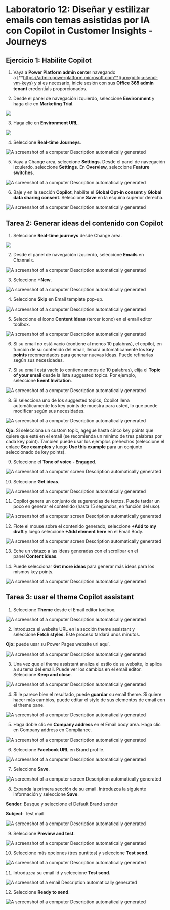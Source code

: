 # Laboratorio 12: Diseñar y estilizar emails con temas asistidas por IA con Copilot in Customer Insights - Journeys

## Ejercicio 1: Habilite Copilot

1.  Vaya a **Power Platform admin center** navegando
    a [**https://admin.powerplatform.microsoft.com**](urn:gd:lg:a:send-vm-keys) y
    si es necesario, inicie sesión con sus **Office 365 admin
    tenant** credentials proporcionados.

2.  Desde el panel de navegación izquierdo, seleccione **Environment** y
    haga clic en **Marketing Trial**.

![](./media/image1.png)

3.  Haga clic en **Environment URL**.

![](./media/image2.png)

4.  Seleccione **Real-time Journeys**.

![A screenshot of a computer Description automatically
generated](./media/image3.png)

5.  Vaya a Change area, seleccione **Settings.** Desde el panel de
    navegación izquierdo, seleccione **Settings**.
    En **Overview,** seleccione **Feature switches**.

![A screenshot of a computer Description automatically
generated](./media/image4.png)

6.  Baje y en la sección **Copilot**, habilite el **Global Opt-in
    consent** y **Global data sharing consent**. Seleccione **Save** en
    la esquina superior derecha.

![A screenshot of a computer Description automatically
generated](./media/image5.png)

## Tarea 2: Generar ideas del contenido con Copilot

1.  Seleccione **Real-time journeys** desde Change area.

![](./media/image6.png)

2.  Desde el panel de navegación izquierdo, seleccione **Emails** en
    Channels.

![A screenshot of a computer Description automatically
generated](./media/image7.png)

3.  Seleccione **+New**.

![A screenshot of a computer Description automatically
generated](./media/image8.png)

4.  Seleccione **Skip** en Email template pop-up.

![A screenshot of a computer Description automatically
generated](./media/image9.png)

5.  Seleccione el ícono **Content Ideas** (tercer ícono) en el email
    editor toolbox.

![A screenshot of a computer Description automatically
generated](./media/image10.png)

6.  Si su email no está vacío (contiene al menos 10 palabras), el
    copilot, en función de su contenido del email, llenará
    automáticamente los **key points** recomendados para generar nuevas
    ideas. Puede refinarlas según sus necesidades.

7.  Si su email está vacío (o contiene menos de 10 palabras), elija
    el **Topic of your email** desde la lista suggested topics. Por
    ejemplo, seleccione **Event Invitation**.

![A screenshot of a computer Description automatically
generated](./media/image11.png)

8.  Si selecciona uno de los suggested topics, Copilot llena
    automáticamente los key points de muestra para usted, lo que puede
    modificar según sus necesidades.

![A screenshot of a computer Description automatically
generated](./media/image12.png)

**Ojo:** Si selecciona un custom topic, agegue hasta cinco key points
que quiere que esté en el email (se recomienda un mínimo de tres
palabras por cada key point). También puede usar los ejemplos prehechos
(seleccione el enlace **See examples** y luego **Use this example** para
un conjunto seleccionado de key points).

9.  Seleccione el **Tone of voice - Engaged**.

![A screenshot of a computer screen Description automatically
generated](./media/image13.png)

10. Seleccione **Get ideas**.

![A screenshot of a computer Description automatically
generated](./media/image14.png)

11. Copilot genera un conjunto de sugerencias de textos. Puede tardar un
    poco en generar el contenido (hasta 15 segundos, en función del
    uso).

![A screenshot of a computer screen Description automatically
generated](./media/image15.png)

12. Flote el mouse sobre el contenido generado, seleccione **+Add to my
    draft** y luego seleccione **+Add element here** en el Email Body.

![A screenshot of a computer screen Description automatically
generated](./media/image16.png)

13. Eche un vistazo a las ideas generadas con el scrollbar en el
    panel **Content ideas**.

14. Puede seleccionar **Get more ideas** para generar más ideas para los
    mismos key points.

![A screenshot of a computer Description automatically
generated](./media/image17.png)

## Tarea 3: usar el theme Copilot assistant

1.  Seleccione **Theme** desde el Email editor toolbox.

![A screenshot of a computer Description automatically
generated](./media/image18.png)

2.  Introduzca el website URL en la sección theme assistant y
    seleccione **Fetch styles**. Este proceso tardará unos minutos.

**Ojo:** puede usar su Power Pages website url aquí.

![A screenshot of a computer Description automatically
generated](./media/image19.png)

3.  Una vez que el theme assistant analiza el estilo de su website, lo
    aplica a su tema del email. Puede ver los cambios en el email
    editor. Seleccione **Keep and close**.

![A screenshot of a computer Description automatically
generated](./media/image20.png)

4.  Si le parece bien el resultado, puede **guardar** su email theme. Si
    quiere hacer más cambios, puede editar el style de sus elementos de
    email con el theme pane.

![A screenshot of a computer Description automatically
generated](./media/image21.png)

5.  Haga doble clic en **Company address** en el Email body area. Haga
    clic en Company address en Compliance.

![A screenshot of a computer Description automatically
generated](./media/image22.png)

6.  Seleccione **Facebook URL** en Brand profile.

![A screenshot of a computer Description automatically
generated](./media/image23.png)

7.  Seleccione **Save**.

![A screenshot of a computer screen Description automatically
generated](./media/image24.png)

8.  Expanda la primera sección de su email. Introduzca la siguiente
    información y seleccione **Save**.

**Sender**: Busque y seleccione el Default Brand sender

**Subject**: Test mail

![A screenshot of a computer Description automatically
generated](./media/image25.png)

9.  Seleccione **Preview and test**.

![A screenshot of a computer Description automatically
generated](./media/image26.png)

10. Seleccione más opciones (tres puntitos) y seleccione **Test send.**

![A screenshot of a computer Description automatically
generated](./media/image27.png)

11. Introduzca su email id y seleccione **Test send.**

![A screenshot of a email Description automatically
generated](./media/image28.png)

12. Seleccione **Ready to send**.

![A screenshot of a computer Description automatically
generated](./media/image29.png)
